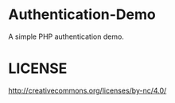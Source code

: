 Authentication-Demo
===================

A simple PHP authentication demo.


LICENSE
===================
http://creativecommons.org/licenses/by-nc/4.0/
